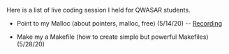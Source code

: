 Here is a list of live coding session I held for QWASAR students.

- Point to my Malloc (about pointers, malloc, free) (5/14/20)
-- [Recording](https://www.youtube.com/watch?v=RhOIvriMldw&t=2s)

- Make my a Makefile (how to create simple but powerful Makefiles) (5/28/20)